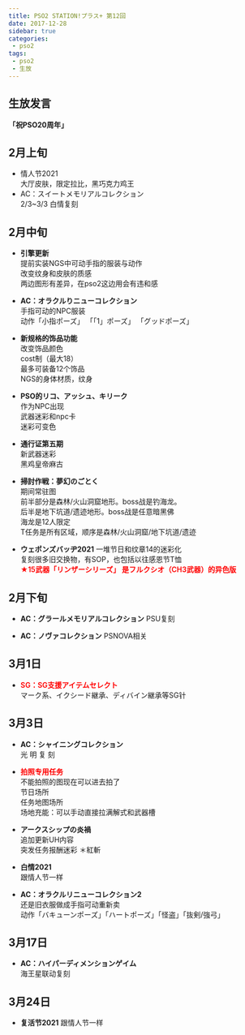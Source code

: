 ```yaml
---
title: PSO2 STATION!プラス+ 第12回
date: 2017-12-28
sidebar: true
categories:
 - pso2
tags:
 - pso2
 - 生放
---
```

<style>
   .p1 {
    font-weight: bolder;
   }
</style>

 <h2> 生放发言 </h2>
 <p class="p1">「祝PSO20周年」</p>
 <h2> 2月上旬 </h2>
 
 - 情人节2021 <br>
    大厅皮肤，限定拉比，黑巧克力鸡王
 - AC：スイートメモリアルコレクション <br>
    2/3~3/3 白情复刻  
      
 <h2> 2月中旬 </h2>
 
 - **引擎更新** <br>
    提前实装NGS中可动手指的服装与动作 <br> 
    改变纹身和皮肤的质感 <br> 
    两边图形有差异，在pso2这边用会有违和感
    
 - **AC：オラクルりニューコレクション** <br>
    手指可动的NPC服装 <br> 
    动作「小指ポーズ」 「「1」ポーズ」 「グッドポーズ」
    
 - **新规格的饰品功能** <br>
    改变饰品颜色 <br>
    cost制（最大18）<br>
    最多可装备12个饰品 <br>
    NGS的身体材质，纹身
    
 - **PSO的リコ、アッシュ、キリーク**<br>
    作为NPC出现<br>
    武器迷彩和npc卡<br>
    迷彩可变色
    
 - **通行证第五期**<br>
    新武器迷彩<br>
    黑鸡皇帝麻古
    
 - **掃討作戦：夢幻のごとく**<br>
    期间常驻图<br>
    前半部分是森林/火山洞窟地形。boss战是钓海龙。<br>
    后半是地下坑道/遗迹地形。boss战是任意暗黑佛<br>
    海龙是12人限定<br>
    T任务是所有区域，顺序是森林/火山洞窟/地下坑道/遗迹
    
 - **ウェポンズバッヂ2021**
    一堆节日和纹章14的迷彩化<br>
    复刻很多旧交换物，有SOP，也包括以往感恩节T恤<br>
    <span style="color: red;font-weight:600">★15武器「リンザーシリーズ」 是フルクシオ（CH3武器）的异色版</span><br>
    
 <h2> 2月下旬 </h2>
 
 - **AC：グラールメモリアルコレクション**
    PSU复刻
 
 - **AC：ノヴァコレクション**
    PSNOVA相关
    
 <h2> 3月1日 </h2>
 
 - <span style="color: red;font-weight:600">SG：SG支援アイテムセレクト</span><br>
    マーク系、イクシード継承、ディバイン継承等SG针
 
 <h2> 3月3日 </h2>

 - **AC：シャイニングコレクション**<br>
    光 明 复 刻
 
 - <span style="color: red;font-weight:600">拍照专用任务</span><br>
    不能拍照的图现在可以进去拍了<br>
    节日场所<br>
    任务地图场所<br>
    场地充能：可以手动直接拉满解式和武器槽
    
 - **アークスシップの炎禍**<br>
    追加更新UH内容<br>
    突发任务报酬迷彩 ＊紅斬
   
 - **白情2021**<br>
    跟情人节一样     

 - **AC：オラクルリニューコレクション2**<br>
    还是旧衣服做成手指可动重新卖<br>
    动作「バキューンポーズ」「ハートポーズ」「怪盗」「抜剣/強弓」
    
 <h2> 3月17日 </h2>  
 
 - **AC：ハイパーディメンションゲイム**<br>
    海王星联动复刻
    
 <h2> 3月24日 </h2>  
 
 - **复活节2021**
    跟情人节一样
    
 
